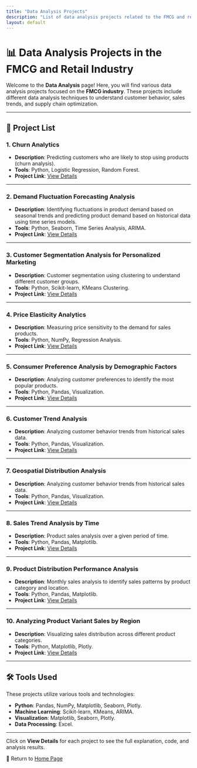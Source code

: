 ```yaml
---
title: "Data Analysis Projects"
description: "List of data analysis projects related to the FMCG and retail industry"
layout: default
---
```


# 📊 Data Analysis Projects in the FMCG and Retail Industry

Welcome to the **Data Analysis** page! Here, you will find various data analysis projects focused on the **FMCG industry**. These projects include different data analysis techniques to understand customer behavior, sales trends, and supply chain optimization.

---

## 🚀 **Project List**

### 1. **Churn Analytics**
   - **Description**: Predicting customers who are likely to stop using products (churn analysis).
   - **Tools**: Python, Logistic Regression, Random Forest.
   - **Project Link**: [View Details](./churn-analytics.md)

---

### 2. **Demand Fluctuation Forecasting Analysis**
   - **Description**: Identifying fluctuations in product demand based on seasonal trends and predicting product demand based on historical data using time series models.
   - **Tools**: Python, Seaborn, Time Series Analysis, ARIMA.
   - **Project Link**: [View Details](./demand-forecasting.md)

---

### 3. **Customer Segmentation Analysis for Personalized Marketing**
   - **Description**: Customer segmentation using clustering to understand different customer groups.
   - **Tools**: Python, Scikit-learn, KMeans Clustering.
   - **Project Link**: [View Details](./customer-segmentation-analysis.md)

---

### 4. **Price Elasticity Analytics**
   - **Description**: Measuring price sensitivity to the demand for sales products.
   - **Tools**: Python, NumPy, Regression Analysis.
   - **Project Link**: [View Details](./price-elasticity-analytics.md)

---

### 5. **Consumer Preference Analysis by Demographic Factors**
   - **Description**: Analyzing customer preferences to identify the most popular products.
   - **Tools**: Python, Pandas, Visualization.
   - **Project Link**: [View Details](./customer-preference-analysis.md)

---

### 6. **Customer Trend Analysis**
   - **Description**: Analyzing customer behavior trends from historical sales data.
   - **Tools**: Python, Pandas, Visualization.
   - **Project Link**: [View Details](./customer-trend-analysis.md)

---

### 7. **Geospatial Distribution Analysis**
   - **Description**: Analyzing customer behavior trends from historical sales data.
   - **Tools**: Python, Pandas, Visualization.
   - **Project Link**: [View Details](./geospatial-distribution-analysis.md)

---

### 8. **Sales Trend Analysis by Time**
   - **Description**: Product sales analysis over a given period of time.
   - **Tools**: Python, Pandas, Matplotlib.
   - **Project Link**: [View Details](./sales-trend-analysis.md)

---

### 9. **Product Distribution Performance Analysis**
   - **Description**: Monthly sales analysis to identify sales patterns by product category and location.
   - **Tools**: Python, Pandas, Matplotlib.
   - **Project Link**: [View Details](./product-distribution-analysis.md)

---

### 10. **Analyzing Product Variant Sales by Region**
   - **Description**: Visualizing sales distribution across different product categories.
   - **Tools**: Python, Matplotlib, Plotly.
   - **Project Link**: [View Details](./sales-distribution-analysis.md)

---

## 🛠 **Tools Used**
These projects utilize various tools and technologies:
- **Python**: Pandas, NumPy, Matplotlib, Seaborn, Plotly.
- **Machine Learning**: Scikit-learn, KMeans, ARIMA.
- **Visualization**: Matplotlib, Seaborn, Plotly.
- **Data Processing**: Excel.

---

Click on **View Details** for each project to see the full explanation, code, and analysis results.

🔗 Return to [Home Page](../index.html)

